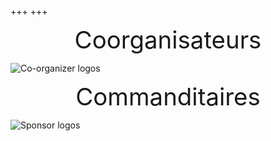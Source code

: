+++
+++

<p style="text-align: center">
<font style="font-size:4vw;"> Coorganisateurs </font>
</p>

![Co-organizer logos](/img/logo/co-orgs.png "100%")

<p style="text-align: center">
<font style="font-size:4vw;"> Commanditaires </font>
</p>

![Sponsor logos](/img/logo/sponsor_logos.jpg "100%")



